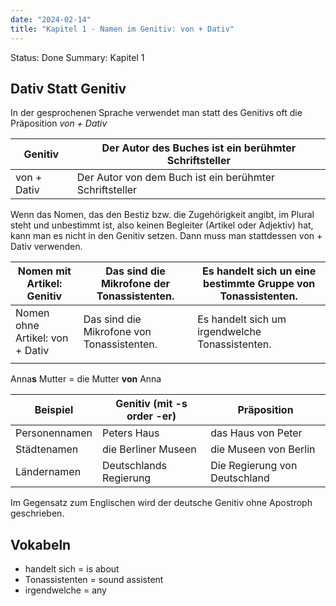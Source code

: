 ```yaml
---
date: "2024-02-14"
title: "Kapitel 1 - Namen im Genitiv: von + Dativ"
---
```


Status: Done
Summary: Kapitel 1

## Dativ Statt Genitiv

In der gesprochenen Sprache verwendet man statt des Genitivs oft die Präposition *von + Dativ*

| Genitiv     | Der Autor des Buches ist ein berühmter Schriftsteller   |
| ----------- | ------------------------------------------------------- |
| von + Dativ | Der Autor von dem Buch ist ein berühmter Schriftsteller |

Wenn das Nomen, das den Bestiz bzw. die Zugehörigkeit angibt, im Plural steht und unbestimmt ist, also keinen Begleiter (Artikel oder Adjektiv) hat, kann man es nicht in den Genitiv setzen. Dann muss man stattdessen von + Dativ verwenden. 

| Nomen mit Artikel: Genitiv      | Das sind die Mikrofone der Tonassistenten. | Es handelt sich un eine bestimmte Gruppe von Tonassistenten. |
| ------------------------------- | ------------------------------------------ | ------------------------------------------------------------ |
| Nomen ohne Artikel: von + Dativ | Das sind die Mikrofone von Tonassistenten. | Es handelt sich um irgendwelche Tonassistenten.              |
|                                 |                                            |                                                              |

Anna**s** Mutter = die Mutter **von** Anna

| Beispiel      | Genitiv (mit -s order -er) | Präposition                   |
| ------------- | -------------------------- | ----------------------------- |
| Personennamen | Peters Haus                | das Haus von Peter            |
| Städtenamen   | die Berliner Museen        | die Museen von Berlin         |
| Ländernamen   | Deutschlands Regierung     | Die Regierung von Deutschland |

Im Gegensatz zum Englischen wird der deutsche Genitiv ohne Apostroph geschrieben. 

## Vokabeln

- handelt sich = is about
- Tonassistenten = sound assistent
- irgendwelche = any
